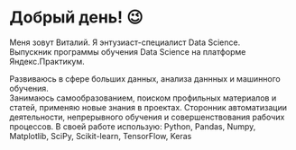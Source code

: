 # Добрый день! 😉

Меня зовут Виталий. Я энтузиаст-специалист Data Science.  
Выпускник программы обучения Data Science на платформе Яндекс.Практикум.  

Развиваюсь в сфере больших данных, анализа даннных и машинного обучения.  
Занимаюсь самообразованием, поиском профильных материалов и статей, применяю новые знания в проектах.
Сторонник автоматизации деятельности, непрерывного обучения и совершенствования рабочих процессов.
В своей работе использую:
Python, Pandas, Numpy, Matplotlib, SciPy, Scikit-learn, TensorFlow, Keras

